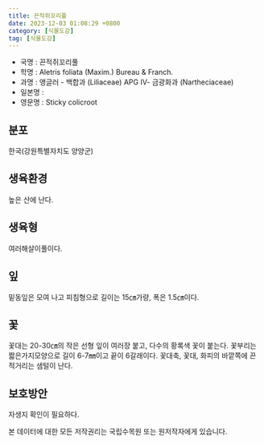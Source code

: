 ```yaml
---
title: 끈적쥐꼬리풀
date: 2023-12-03 01:08:29 +0800
category: [식물도감]
tag: [식물도감]
---
```




- 국명 : 끈적쥐꼬리풀
- 학명 : Aletris foliata (Maxim.) Bureau & Franch.
- 과명 : 앵글러 - 백합과 (Liliaceae) APG Ⅳ- 금광화과 (Nartheciaceae)
- 일본명 : 
- 영문명 : Sticky colicroot


## 분포
한국(강원특별자치도 양양군) 
## 생육환경
높은 산에 난다.
## 생육형
여러해살이풀이다.
## 잎
밑동잎은 모여 나고 피침형으로 길이는 15㎝가량, 폭은 1.5㎝이다.
## 꽃
꽃대는 20-30㎝의 작은 선형 잎이 여러장 붙고, 다수의 황록색 꽃이 붙는다. 꽃부리는 짧은가지모양으로 길이 6-7㎜이고 끝이 6갈래이다. 꽃대축, 꽃대, 화피의 바깥쪽에 끈적거리는 샘털이 난다.
## 보호방안
자생지 확인이 필요하다.






본 데이터에 대한 모든 저작권리는 국립수목원 또는 원저작자에게 있습니다.
